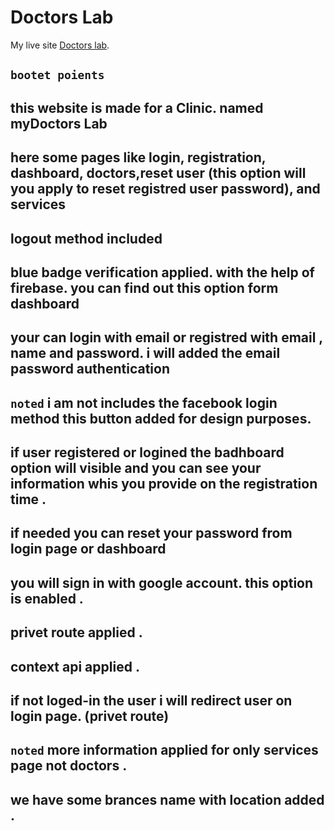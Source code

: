 # Doctors Lab

My live site [Doctors lab](https://programming-squad.web.app/).

## `bootet poients`

## this website is made for a Clinic. named myDoctors Lab

## here some pages like login, registration, dashboard, doctors,reset user (this option will you apply to reset registred user password), and services

## logout method included

## blue badge verification applied. with the help of firebase. you can find out this option form dashboard

## your can login with email or registred with email , name and password. i will added the email password authentication

## `noted` i am not includes the facebook login method this button added for design purposes.

## if user registered or logined the badhboard option will visible and you can see your information whis you provide on the registration time .

## if needed you can reset your password from login page or dashboard

## you will sign in with google account. this option is enabled .

## privet route applied .

## context api applied .

## if not loged-in the user i will redirect user on login page. (privet route)

## `noted` more information applied for only services page not doctors .

## we have some brances name with location added .
